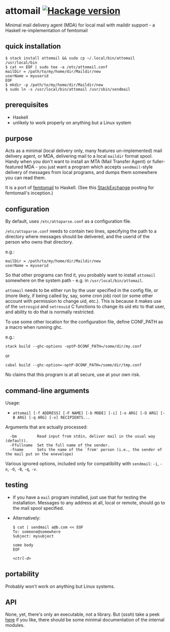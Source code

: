 # attomail [![Hackage version](https://img.shields.io/hackage/v/attomail.svg?label=Hackage)](https://hackage.haskell.org/package/attomail)

Minimal mail delivery agent (MDA) for local mail with maildir support - a Haskell re-implementation of femtomail

## quick installation

~~~
$ stack install attomail && sudo cp ~/.local/bin/attomail /usr/local/bin
$ cat << EOF | sudo tee -a /etc/attomail.conf
mailDir = /path/to/my/home/dir/Maildir/new 
userName = myuserid
EOF
$ mkdir -p /path/to/my/home/dir/Maildir/new
$ sudo ln -s /usr/local/bin/attomail /usr/sbin/sendmail

~~~

## prerequisites

- Haskell 
- unlikely to work properly on anything but a Linux system

## purpose

Acts as a minimal (local delivery only, many features un-implemented) mail
delivery agent, or MDA, delivering mail to a local `maildir` format spool.
Handy when you don't want to install an MTA (Mail Transfer Agent) or
fuller-featured MDA - you just want a program which accepts 
`sendmail`-style delivery of messages from local programs, and dumps them
somewhere you can read them. 

It is a port of [femtomail](<https://git.lekensteyn.nl/femtomail/>) to Haskell.
(See this [StackExchange](http://unix.stackexchange.com/questions/82093/minimal-mta-that-delivers-mail-locally-for-cron) posting for femtomail's inception.)

## configuration

By default, uses `/etc/attoparse.conf` as a configuration file.

`/etc/attoparse.conf` needs to contain two lines, specifying the path to
a directory where messages should be delivered, and the userid of the
person who owns that directory.

e.g.:

~~~
mailDir = /path/to/my/home/dir/Maildir/new 
userName = myuserid
~~~

So that other programs can find it, you probably want to install
`attomail` somewhere on the system path - e.g. in `/usr/local/bin/attomail`. 

`attomail` needs to be either run by the user specified in the config file, or
(more likely, if being called by, say, some cron job) root
(or some other account
with permission to change uid, etc.).
This is because it makes use of the `setresgid` and `setresuid` C functions to change its uid etc to that user, and ability to do that is normally restricted.

To use some other location for the configuration file, define CONF_PATH as a
macro when running ghc.

e.g.:

~~~   
stack build --ghc-options -optP-DCONF_PATH=/some/dir/my.conf 
~~~

or

~~~
cabal build --ghc-option=-optP-DCONF_PATH=/some/dir/tmp.conf  
~~~

No claims that this program is at all secure, use at your own risk.

## command-line arguments

Usage: 

*   `attomail [-f ADDRESS] [-F NAME] [-b MODE] [-i] [-o ARG] [-O ARG] [-B ARG]
    [-q ARG] [-v] RECIPIENTS...`

Arguments that are actually processed:

      -bm         Read input from stdin, deliver mail in the usual way (default).
      -Ffullname  Set the full name of the sender.
      -fname      Sets the name of the `from' person (i.e., the sender of the mail put on the enevelope)

Various ignored options, included only for compatibility with `sendmail`: `-i`, `-o`, `-O`, `-B`, `-q`, `-v`.

## testing 

-   If you have a `mail` program installed, just use that for testing the
    installation. Messages to any address at all, local or remote, should go
    to the mail spool specified.

-   Alternatively:

    ~~~
    $ cat | sendmail a@b.com << EOF 
    To: someone@somewhere
    Subject: mysubject
    
    some body
    EOF
    ~~~

    *`<ctrl-d>`*

## portability

Probably won't work on anything but Linux systems.

## API

None, yet, there's only an executable, not a library. But (*sssh*) take a peek
[here](https://hackage.haskell.org/package/attomail-0.1.0.2/docs) if you like, there should be some minimal documentation of the internal modules.

